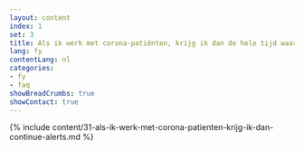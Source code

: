 ```yaml
---
layout: content
index: 1
set: 3
title: Als ik werk met corona-patiënten, krijg ik dan de hele tijd waarschuwingen van de app?
lang: fy
contentLang: nl
categories:
- fy
- faq
showBreadCrumbs: true
showContact: true
---
```

{% include content/31-als-ik-werk-met-corona-patienten-krijg-ik-dan-continue-alerts.md %}

